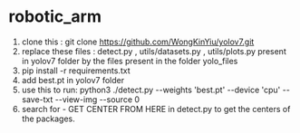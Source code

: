# robotic_arm

1. clone this : git clone https://github.com/WongKinYiu/yolov7.git
2. replace these files : detect.py , utils/datasets.py , utils/plots.py present in yolov7 folder by the files present in the folder yolo_files
3. pip install -r requirements.txt
4. add best.pt in yolov7 folder
5. use this to run: python3 ./detect.py --weights 'best.pt' --device 'cpu' --save-txt --view-img --source 0
6. search for - GET CENTER FROM HERE in detect.py to get the centers of the packages.
